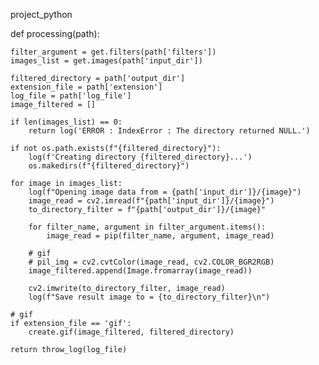project_python


def processing(path):

    filter_argument = get.filters(path['filters'])
    images_list = get.images(path['input_dir'])

    filtered_directory = path['output_dir']
    extension_file = path['extension']
    log_file = path['log_file']
    image_filtered = []

    if len(images_list) == 0:
        return log('ERROR : IndexError : The directory returned NULL.')

    if not os.path.exists(f"{filtered_directory}"):
        log(f'Creating directory {filtered_directory}...')
        os.makedirs(f"{filtered_directory}")

    for image in images_list:
        log(f"Opening image data from = {path['input_dir']}/{image}")
        image_read = cv2.imread(f"{path['input_dir']}/{image}")
        to_directory_filter = f"{path['output_dir']}/{image}"

        for filter_name, argument in filter_argument.items():
            image_read = pip(filter_name, argument, image_read)

        # gif
        # pil_img = cv2.cvtColor(image_read, cv2.COLOR_BGR2RGB)
        image_filtered.append(Image.fromarray(image_read))

        cv2.imwrite(to_directory_filter, image_read)
        log(f"Save result image to = {to_directory_filter}\n")

    # gif
    if extension_file == 'gif':
        create.gif(image_filtered, filtered_directory)

    return throw_log(log_file)